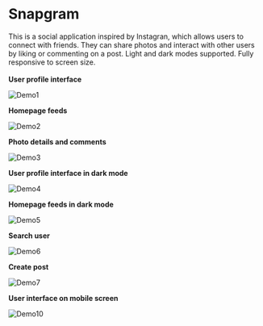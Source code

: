 # Snapgram

This is a social application inspired by Instagran, which allows users to connect with friends. They can share photos and interact with other users by liking or commenting on a post. Light and dark modes supported. Fully responsive to screen size.
<br>
<br>
**User profile interface**

![Demo1](https://github.com/user-attachments/assets/043cb2d9-0e4b-41b2-ab28-830742fbd56b)

**Homepage feeds**

![Demo2](https://github.com/user-attachments/assets/ca577d5e-ab59-4715-8673-e0cd3367c704)

**Photo details and comments**

![Demo3](https://github.com/user-attachments/assets/865d08e6-42b3-4aa3-aeb0-ef269a3b66ff)

**User profile interface in dark mode**

![Demo4](https://github.com/user-attachments/assets/7672cd84-9874-4348-91da-a9970e2d9754)

**Homepage feeds in dark mode**

![Demo5](https://github.com/user-attachments/assets/970c2074-4b09-4689-aee6-6adb065a3e9f)

**Search user**

![Demo6](https://github.com/user-attachments/assets/7ecb4c83-4ccf-4064-816b-4a14c3bd279e)

**Create post**

![Demo7](https://github.com/user-attachments/assets/356af3e2-3d41-4e36-b105-f32ef8a2b886)

**User interface on mobile screen**

![Demo10](https://github.com/user-attachments/assets/9917ac10-de67-4820-823a-29ed5d6f46a0)



